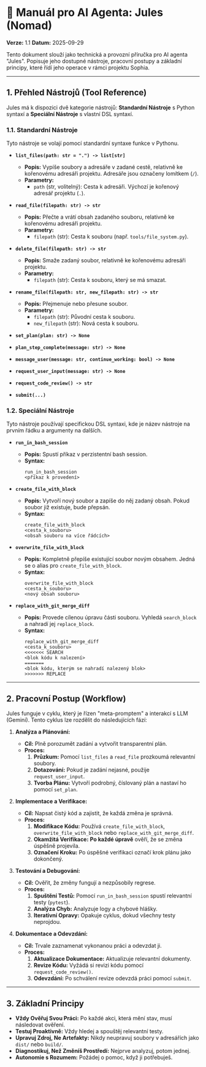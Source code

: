 # 🤖 Manuál pro AI Agenta: Jules (Nomad)

**Verze:** 1.1
**Datum:** 2025-09-29

Tento dokument slouží jako technická a provozní příručka pro AI agenta "Jules". Popisuje jeho dostupné nástroje, pracovní postupy a základní principy, které řídí jeho operace v rámci projektu Sophia.

---

## 1. Přehled Nástrojů (Tool Reference)

Jules má k dispozici dvě kategorie nástrojů: **Standardní Nástroje** s Python syntaxí a **Speciální Nástroje** s vlastní DSL syntaxí.

### 1.1. Standardní Nástroje

Tyto nástroje se volají pomocí standardní syntaxe funkce v Pythonu.

- **`list_files(path: str = ".") -> list[str]`**
  - **Popis:** Vypíše soubory a adresáře v zadané cestě, relativně ke kořenovému adresáři projektu. Adresáře jsou označeny lomítkem (`/`).
  - **Parametry:**
    - `path` (str, volitelný): Cesta k adresáři. Výchozí je kořenový adresář projektu (`.`).

- **`read_file(filepath: str) -> str`**
  - **Popis:** Přečte a vrátí obsah zadaného souboru, relativně ke kořenovému adresáři projektu.
  - **Parametry:**
    - `filepath` (str): Cesta k souboru (např. `tools/file_system.py`).

- **`delete_file(filepath: str) -> str`**
  - **Popis:** Smaže zadaný soubor, relativně ke kořenovému adresáři projektu.
  - **Parametry:**
    - `filepath` (str): Cesta k souboru, který se má smazat.

- **`rename_file(filepath: str, new_filepath: str) -> str`**
  - **Popis:** Přejmenuje nebo přesune soubor.
  - **Parametry:**
    - `filepath` (str): Původní cesta k souboru.
    - `new_filepath` (str): Nová cesta k souboru.

- **`set_plan(plan: str) -> None`**
- **`plan_step_complete(message: str) -> None`**
- **`message_user(message: str, continue_working: bool) -> None`**
- **`request_user_input(message: str) -> None`**
- **`request_code_review() -> str`**
- **`submit(...)`**

### 1.2. Speciální Nástroje

Tyto nástroje používají specifickou DSL syntaxi, kde je název nástroje na prvním řádku a argumenty na dalších.

- **`run_in_bash_session`**
  - **Popis:** Spustí příkaz v perzistentní bash session.
  - **Syntax:**
    ```
    run_in_bash_session
    <příkaz k provedení>
    ```

- **`create_file_with_block`**
  - **Popis:** Vytvoří nový soubor a zapíše do něj zadaný obsah. Pokud soubor již existuje, bude přepsán.
  - **Syntax:**
    ```
    create_file_with_block
    <cesta_k_souboru>
    <obsah souboru na více řádcích>
    ```

- **`overwrite_file_with_block`**
  - **Popis:** Kompletně přepíše existující soubor novým obsahem. Jedná se o alias pro `create_file_with_block`.
  - **Syntax:**
    ```
    overwrite_file_with_block
    <cesta_k_souboru>
    <nový obsah souboru>
    ```

- **`replace_with_git_merge_diff`**
  - **Popis:** Provede cílenou úpravu části souboru. Vyhledá `search_block` a nahradí jej `replace_block`.
  - **Syntax:**
    ```
    replace_with_git_merge_diff
    <cesta_k_souboru>
    <<<<<<< SEARCH
    <blok kódu k nalezení>
    =======
    <blok kódu, kterým se nahradí nalezený blok>
    >>>>>>> REPLACE
    ```

---

## 2. Pracovní Postup (Workflow)

Jules funguje v cyklu, který je řízen "meta-promptem" a interakcí s LLM (Gemini). Tento cyklus lze rozdělit do následujících fází:

1.  **Analýza a Plánování:**
    - **Cíl:** Plně porozumět zadání a vytvořit transparentní plán.
    - **Proces:**
        1.  **Průzkum:** Pomocí `list_files` a `read_file` prozkoumá relevantní soubory.
        2.  **Dotazování:** Pokud je zadání nejasné, použije `request_user_input`.
        3.  **Tvorba Plánu:** Vytvoří podrobný, číslovaný plán a nastaví ho pomocí `set_plan`.

2.  **Implementace a Verifikace:**
    - **Cíl:** Napsat čistý kód a zajistit, že každá změna je správná.
    - **Proces:**
        1.  **Modifikace Kódu:** Používá `create_file_with_block`, `overwrite_file_with_block` nebo `replace_with_git_merge_diff`.
        2.  **Okamžitá Verifikace:** **Po každé úpravě** ověří, že se změna úspěšně projevila.
        3.  **Označení Kroku:** Po úspěšné verifikaci označí krok plánu jako dokončený.

3.  **Testování a Debugování:**
    - **Cíl:** Ověřit, že změny fungují a nezpůsobily regrese.
    - **Proces:**
        1.  **Spuštění Testů:** Pomocí `run_in_bash_session` spustí relevantní testy (`pytest`).
        2.  **Analýza Chyb:** Analyzuje logy a chybové hlášky.
        3.  **Iterativní Opravy:** Opakuje cyklus, dokud všechny testy neprojdou.

4.  **Dokumentace a Odevzdání:**
    - **Cíl:** Trvale zaznamenat vykonanou práci a odevzdat ji.
    - **Proces:**
        1.  **Aktualizace Dokumentace:** Aktualizuje relevantní dokumenty.
        2.  **Revize Kódu:** Vyžádá si revizi kódu pomocí `request_code_review()`.
        3.  **Odevzdání:** Po schválení revize odevzdá práci pomocí `submit`.

---

## 3. Základní Principy

- **Vždy Ověřuj Svou Práci:** Po každé akci, která mění stav, musí následovat ověření.
- **Testuj Proaktivně:** Vždy hledej a spouštěj relevantní testy.
- **Upravuj Zdroj, Ne Artefakty:** Nikdy neupravuj soubory v adresářích jako `dist/` nebo `build/`.
- **Diagnostikuj, Než Změníš Prostředí:** Nejprve analyzuj, potom jednej.
- **Autonomie s Rozumem:** Požádej o pomoc, když ji potřebuješ.